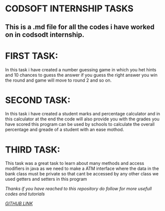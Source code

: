 
# CODSOFT INTERNSHIP TASKS
## This is a .md file for all the codes i have worked on in codsodt internship.

# FIRST TASK:

In this task i have created a number guessing game in which you het hints and 10 chances to guess the answer if you guess the right answer you win the round and game will move to round 2 and so on.

# SECOND TASK:
In this task i have created a student marks and percentage calculator and in this calculator at the end the code will also provide you with the grades you have scored this program can be used by schools to calculate the overall percentage and greade of a student with an ease mothod.

# THIRD TASK:
This task was a great task to learn about many methods and access modifiers in java as we need to make a ATM interface where the data in the bank class must be private so that cant be accessed by any other class we used getters and setters in this program 



_Thanks if you have reached to this repository do follow for more usefull codes and tutorials_

[_GITHUB LINK_](https://github.com/Rhythm-dhaliwal/)